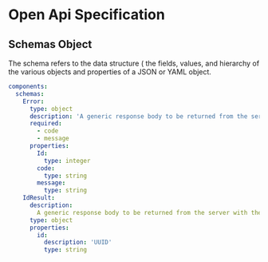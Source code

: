 # Open Api Specification 

## Schemas Object


The schema refers to the data structure ( the fields, values, and hierarchy of the various objects and properties of a JSON or YAML object.


```YAML
components:
  schemas:
    Error:
      type: object
      description: 'A generic response body to be returned from the server when an error is caught'
      required:
        - code
        - message
      properties:
        Id:
          type: integer
        code:
          type: string
        message:
          type: string
    IdResult:
      description: 
        A generic response body to be returned from the server with the id of record as part of a CRUD operation
      type: object
      properties:
        id:
          description: 'UUID'
          type: string
```